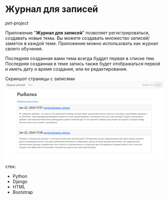 <h1>Журнал для записей</h1>

_pet-project_


Приложение "__Журнал для записей__" позволяет регистрироваться, создавать новые темы. Вы можете создавать множество записей/заметок в каждой теме. Приложение можно использовать как журнал своего обучения.

Последняя созданная вами тема всегда буддет первая в списке тем. Последняя созданная в теме запись также будет отображаться  первой и иметь дату и время создания, или ее редактирования.

Скриншот страницы с записями
![записи](entries.png)

стек:
* Python
* Django
* HTML
* Bootstrap


